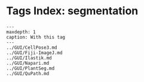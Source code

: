# Tags Index: segmentation

```{toctree}
---
maxdepth: 1
caption: With this tag
---
../GUI/CellPose3.md
../GUI/Fiji-ImageJ.md
../GUI/Ilastik.md
../GUI/Napari.md
../GUI/PlantSeg.md
../GUI/QuPath.md
```
